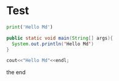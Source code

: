
# Test

```python
print('Hello Md')
```

```java
public static void main(String[] args){
  System.out.println('Hello Md')
}
```

```cpp
cout<<"Hello Md"<<endl;
```

the end